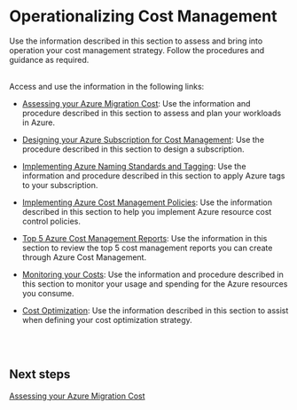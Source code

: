 # Operationalizing Cost Management
Use the information described in this section to assess and bring into operation your cost management strategy. Follow the procedures and guidance as required.
<br />
<br />

Access and use the information in the following links:
  
- [Assessing your Azure Migration Cost](3.1-Assessing%20your%20Azure%20Migration%20Cost.md):  Use the information and procedure described in this section to assess and plan your workloads in Azure. 

- [Designing your Azure Subscription for Cost Management](3.2-Designing-your-Azure-subscription-for-cost-management.md):  Use the procedure described in this section to design a subscription.

- [Implementing Azure Naming Standards and Tagging](3.3-Implementing-Azure-naming-standards-and-tagging.md):  Use the information and procedure described in this section to apply Azure tags to your subscription. 

- [Implementing Azure Cost Management Policies](3.4-Implementing-Azure-cost-management-policies.md):  Use the information described in this section to help you implement Azure resource cost control policies. 

- [Top 5 Azure Cost Management Reports](3.5-Top-5-Azure-cost-management-reports.md):  Use the information in this section to review the top 5 cost management reports you can create through Azure Cost Management.

- [Monitoring your Costs](3.6-Monitoring-your-costs.md):  Use the information and procedure described in this section to monitor your usage and spending for the Azure resources you consume.

- [Cost Optimization](3.7-Cost-Optimization.md):  Use the information described in this section to assist when defining your cost optimization strategy. 
<br />
<br />
  
## Next steps
[Assessing your Azure Migration Cost](3.1-Assessing%20your%20Azure%20Migration%20Cost.md)
